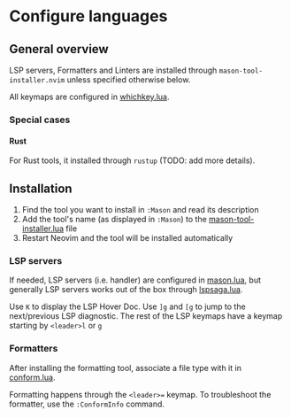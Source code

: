 # Configure languages

## General overview

LSP servers, Formatters and Linters are installed through `mason-tool-installer.nvim` unless specified otherwise below.

All keymaps are configured in [whichkey.lua](lua/agoodshort/plugins/lsp-formatter-linter/whichkey.lua).

### Special cases

#### Rust

For Rust tools, it installed through `rustup` (TODO: add more details).

## Installation

1. Find the tool you want to install in `:Mason` and read its description
2. Add the tool's name (as displayed in `:Mason`) to the [mason-tool-installer.lua](lua/agoodshort/plugins/lsp-formatter-linter/mason-tool-installer.lua) file
3. Restart Neovim and the tool will be installed automatically

### LSP servers

If needed, LSP servers (i.e. handler) are configured in [mason.lua](lua/agoodshort/plugins/lsp-formatter-linter/mason.lua), but generally LSP servers works out of the box through [lspsaga.lua](lua/agoodshort/plugins/lsp-formatter-linter/lspsaga.lua).

Use `K` to display the LSP Hover Doc.
Use `]g` and `[g` to jump to the next/previous LSP diagnostic.
The rest of the LSP keymaps have a keymap starting by `<leader>l` or `g`

### Formatters

After installing the formatting tool, associate a file type with it in [conform.lua](lua/agoodshort/plugins/lsp-formatter-linter/conform.lua).

Formatting happens through the `<leader>=` keymap.
To troubleshoot the formatter, use the `:ConformInfo` command.
